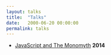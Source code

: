 ```yaml
---
layout: talks
title:  "Talks"
date:   2000-06-20 00:00:00
permalink: talks
---
```


* [JavaScript and The Monomyth][JavaScript and The Monomyth] **2014**


[JavaScript and The Monomyth]: http://tiandavis.com/talks/javascript-and-the-monomyth




